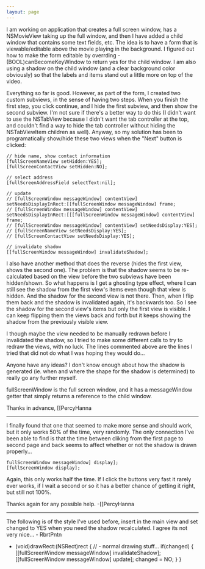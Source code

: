 ```yaml
---
layout: page
---
```


I am working on application that creates a full screen window, has a NSMovieView taking up the full window, and then I have added a child window that contains some text fields, etc.  The idea is to have a form that is viewable/editable above the movie playing in the background.  I figured out how to make the form editable by overrding - (BOOL)canBecomeKeyWindow to return yes for the child window.  I am also using a shadow on the child window (and a clear background color obviously) so that the labels and items stand out a little more on top of the video.

Everything so far is good.  However, as part of the form, I created two custom subviews, in the sense of having two steps.  When you finish the first step, you click continue, and I hide the first subview, and then show the second subview.  I'm not sure if there's a better way to do this (I didn't want to use the NSTabView because I didn't want the tab controller at the top, and couldn't find a way to hide the tab controller without hiding the NSTabViewItem children as well).  Anyway, so my solution has been to programatically show/hide these two views when the "Next" button is clicked:

    
    // hide name, show contact information
    [fullScreenNameView setHidden:YES];
    [fullScreenContactView setHidden:NO];
    
    // select address
    [fullScreenAddressField selectText:nil];
    
    // update
    // [fullScreenWindow messageWindow] contentView] setNeedsDisplayInRect:[[fullScreenWindow messageWindow] frame;
    // [fullScreenWindow messageWindow] contentView] setNeedsDisplayInRect:[[[fullScreenWindow messageWindow] contentView] frame;
    // [fullScreenWindow messageWindow] contentView] setNeedsDisplay:YES];
    // [fullScreenNameView setNeedsDisplay:YES];
    // [fullScreenContactView setNeedsDisplay:YES];
    
    // invalidate shadow
    [[fullScreenWindow messageWindow] invalidateShadow];


I also have another method that does the reverse (hides the first view, shows the second one).  The problem is that the shadow seems to be re-calculated based on the view before the two subviews have been hidden/shown.  So what happens is I get a ghosting type effect, where I can still see the shadow from the first view's items even though that view is hidden.  And the shadow for the second view is not there.  Then, when I flip them back and the shadow is invalidated again, it's backwards too.  So I see the shadow for the second view's items but only the first view is visible.  I can keep flipping them the views back and forth but it keeps showing the shadow from the previously visible view.

I though maybe the view needed to be manually redrawn before I invalidated the shadow, so I tried to make some different calls to try to redraw the views, with no luck.  The lines commented above are the lines I tried that did not do what I was hoping they would do...

Anyone have any ideas?  I don't know enough about how the shadow is generated (ie. when and where the shape for the shadow is determined) to really go any further myself.

fullScreenWindow is the full screen window, and it has a messageWindow getter that simply returns a reference to the child window.

Thanks in advance,
[[PercyHanna

----

I finally found that one that seemed to make more sense and should work, but it only works 50% of the time, very randomly.  The only connection I've been able to find is that the time between cliking from the first page to second page and back seems to affect whether or not the shadow is drawn properly...

    
    fullScreenWindow messageWindow] display];
    [fullScreenWindow display];


Again, this only works half the time.  If I click the buttons very fast it rarely ever works, if I wait a second or so it has a better chance of getting it right, but still not 100%.

Thanks again for any possible help.  -[[PercyHanna

----

The following is of the style I've used before, insert in the main view and set changed to YES when you need the shadow recalculated. I agree its not very nice... - RbrtPntn
    
- (void)drawRect:(NSRect)rect {
    // - normal drawing stuff...
    if(changed) {
        [[fullScreenWindow messageWindow] invalidateShadow];
        [[fullScreenWindow messageWindow] update];
        changed = NO;
    }
}
